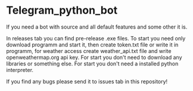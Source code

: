 # Telegram_python_bot
If you need a bot with source and all default features and some other it is.

In releases tab you can find pre-release .exe files.
To start you need only download programm and start it, then create token.txt file or write it in programm, for weather access create weather_api.txt file and write openweathermap.org api key. 
For start you don't need to download any libraries or something else. For start you don't need a installed python interpreter.

If you find any bugs please send it to issues tab in this repository!
